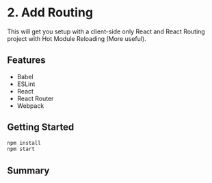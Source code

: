 # 2. Add Routing

This will get you setup with a client-side only React and React Routing project with Hot Module Reloading (More useful).

## Features

- Babel
- ESLint
- React
- React Router
- Webpack

## Getting Started

```sh
npm install
npm start
```

## Summary
